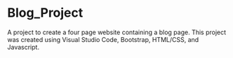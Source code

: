 Blog_Project
============
A project to create a four page website containing a blog page.  This project was created using Visual Studio Code, Bootstrap, HTML/CSS, and Javascript.